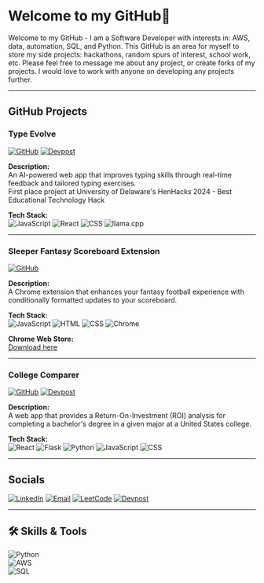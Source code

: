 # Welcome to my GitHub👋
Welcome to my GitHub - I am a Software Developer with interests in: AWS, data, automation, SQL, and Python. This GitHub is an area for myself to store my side projects: hackathons, random spurs of interest, school work, etc. Please feel free to message me about any project, or create forks of my projects. I would love to work with anyone on developing any projects further.

---
## GitHub Projects

### Type Evolve  
[![GitHub](https://img.shields.io/badge/GitHub-181717?style=for-the-badge&logo=github&logoColor=white)](https://github.com/MattBoraske/TypeEvolve) [![Devpost](https://img.shields.io/badge/Devpost-003E54?style=for-the-badge&logo=devpost&logoColor=white)](https://devpost.com/software/type-evolve)  

**Description:**  
An AI-powered web app that improves typing skills through real-time feedback and tailored typing exercises.  
First place project at University of Delaware's HenHacks 2024 - Best Educational Technology Hack  

**Tech Stack:**  
![JavaScript](https://img.shields.io/badge/JavaScript-F7DF1E?style=for-the-badge&logo=javascript&logoColor=black) ![React](https://img.shields.io/badge/React-61DAFB?style=for-the-badge&logo=react&logoColor=black) ![CSS](https://img.shields.io/badge/CSS-1572B6?style=for-the-badge&logo=css3&logoColor=white) ![llama.cpp](https://img.shields.io/badge/llama.cpp-Informational?style=for-the-badge&logo=cpp&logoColor=white)

---

### Sleeper Fantasy Scoreboard Extension  
[![GitHub](https://img.shields.io/badge/GitHub-181717?style=for-the-badge&logo=github&logoColor=white)](https://github.com/connorsaunders/Simple-Sleeper-Extension)  

**Description:**  
A Chrome extension that enhances your fantasy football experience with conditionally formatted updates to your scoreboard.  

**Tech Stack:**  
![JavaScript](https://img.shields.io/badge/JavaScript-F7DF1E?style=for-the-badge&logo=javascript&logoColor=black) ![HTML](https://img.shields.io/badge/HTML-E34F26?style=for-the-badge&logo=html5&logoColor=white) ![CSS](https://img.shields.io/badge/CSS-1572B6?style=for-the-badge&logo=css3&logoColor=white) ![Chrome](https://img.shields.io/badge/Chrome-4285F4?style=for-the-badge&logo=googlechrome&logoColor=white)  

**Chrome Web Store:**  
[Download here](https://chromewebstore.google.com/detail/sleepercom-matchup-extens/bhojnnjccahkfeaalncnjhdhneecdecp)

---

### College Comparer  
[![GitHub](https://img.shields.io/badge/GitHub-181717?style=for-the-badge&logo=github&logoColor=white)](https://github.com/connorsaunders/college-comparer) [![Devpost](https://img.shields.io/badge/Devpost-003E54?style=for-the-badge&logo=devpost&logoColor=white)](https://devpost.com/software/college-cost-analyzer)  

**Description:**  
A web app that provides a Return-On-Investment (ROI) analysis for completing a bachelor's degree in a given major at a United States college.  

**Tech Stack:**  
![React](https://img.shields.io/badge/React-61DAFB?style=for-the-badge&logo=react&logoColor=black) ![Flask](https://img.shields.io/badge/Flask-000000?style=for-the-badge&logo=flask&logoColor=white) ![Python](https://img.shields.io/badge/Python-3776AB?style=for-the-badge&logo=python&logoColor=white) ![JavaScript](https://img.shields.io/badge/JavaScript-F7DF1E?style=for-the-badge&logo=javascript&logoColor=black) ![CSS](https://img.shields.io/badge/CSS-1572B6?style=for-the-badge&logo=css3&logoColor=white)

---

## Socials
[![LinkedIn](https://img.shields.io/badge/LinkedIn-%230077B5.svg?style=for-the-badge&logo=linkedin&logoColor=white)](https://www.linkedin.com/in/connorsaunders/)
[![Email](https://img.shields.io/badge/Email-%23D14836.svg?style=for-the-badge&logo=gmail&logoColor=white)](mailto:connorsaunders18@gmail.com)
[![LeetCode](https://img.shields.io/badge/LeetCode-FFA116?style=for-the-badge&logo=leetcode&logoColor=black)](https://leetcode.com/TechBuzzwords/)
[![Devpost](https://img.shields.io/badge/Devpost-003E54?style=for-the-badge&logo=devpost&logoColor=white)](https://devpost.com/connorsaunders?ref_content=user-portfolio&ref_feature=portfolio&ref_medium=global-nav)

---

## 🛠️ Skills & Tools
![Python](https://img.shields.io/badge/Python-3776AB?style=for-the-badge&logo=python&logoColor=white)  
![AWS](https://img.shields.io/badge/AWS-232F3E?style=for-the-badge&logo=amazon-aws&logoColor=white)  
![SQL](https://img.shields.io/badge/SQL-005C84?style=for-the-badge&logo=postgresql&logoColor=white)
